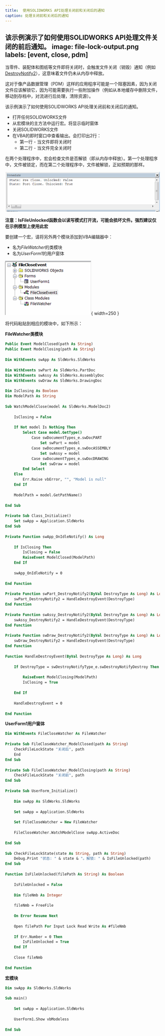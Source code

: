 ```yaml
---
title:  使用SOLIDWORKS API处理关闭前和关闭后的通知
caption: 处理关闭前和关闭后的通知
---
```

 该示例演示了如何使用SOLIDWORKS API处理文件关闭的前后通知。
image: file-lock-output.png
labels: [event, close, pdm]
---

当零件、装配体和图纸等文件即将关闭时，会触发文件关闭（销毁）通知（例如[DestroyNotify2](https://help.solidworks.com/2017/english/api/sldworksapi/SOLIDWORKS.Interop.sldworks~SOLIDWORKS.Interop.sldworks.DAssemblyDocEvents_DestroyNotify2EventHandler.html)），这意味着文件仍未从内存中释放。

这对于像产品数据管理（PDM）这样的应用程序可能是一个阻塞因素，因为关闭文件应该解锁它，因为可能需要执行一些附加操作（例如从本地缓存中删除文件，移动到存档中，对流进行后处理，清除资源）。

该示例演示了如何使用SOLIDWORKS API处理关闭前和关闭后的通知。

* 打开任何SOLIDWORKS文件
* 从宏模块的主方法中运行宏。将显示临时窗体
* 关闭SOLIDWORKS文件
* 在VBA的即时窗口中查看输出。会打印出2行：
    * 第一行 - 当文件即将关闭时
    * 第二行 - 当文件完全关闭时

在两个处理程序中，宏会检查文件是否解锁（即从内存中释放）。第一个处理程序中，文件被锁定，而在第二个处理程序中，文件被解锁，正如预期的那样。

![文件关闭的输出结果](file-lock-output.png)

**注意：IsFileUnlocked函数会以读写模式打开流，可能会损坏文件。强烈建议仅在示例模型上使用此宏**

要创建一个宏，请将另外两个模块添加到VBA编辑器中：

* 名为*FileWatcher*的类模块
* 名为*UserForm1*的用户窗体

![VBA宏解决方案树](macro-solution.png){ width=250 }

将代码粘贴到相应的模块中，如下所示：

**FileWatcher类模块**
~~~ vb
Public Event ModelClosed(path As String)
Public Event ModelClosing(path As String)
                         
Dim WithEvents swApp As SldWorks.SldWorks

Dim WithEvents swPart As SldWorks.PartDoc
Dim WithEvents swAssy As SldWorks.AssemblyDoc
Dim WithEvents swDraw As SldWorks.DrawingDoc

Dim IsClosing As Boolean
Dim ModelPath As String

Sub WatchModelClose(model As SldWorks.ModelDoc2)
    
    IsClosing = False
        
    If Not model Is Nothing Then
        Select Case model.GetType()
            Case swDocumentTypes_e.swDocPART
                Set swPart = model
            Case swDocumentTypes_e.swDocASSEMBLY
                Set swAssy = model
            Case swDocumentTypes_e.swDocDRAWING
                Set swDraw = model
        End Select
    Else
        Err.Raise vbError, "", "Model is null"
    End If
    
    ModelPath = model.GetPathName()
    
End Sub

Private Sub Class_Initialize()
    Set swApp = Application.SldWorks
End Sub

Private Function swApp_OnIdleNotify() As Long
    
    If IsClosing Then
        IsClosing = False
        RaiseEvent ModelClosed(ModelPath)
    End If
    
    swApp_OnIdleNotify = 0
    
End Function

Private Function swPart_DestroyNotify2(ByVal DestroyType As Long) As Long
    swPart_DestroyNotify2 = HandleDestroyEvent(DestroyType)
End Function

Private Function swAssy_DestroyNotify2(ByVal DestroyType As Long) As Long
    swAssy_DestroyNotify2 = HandleDestroyEvent(DestroyType)
End Function

Private Function swDraw_DestroyNotify2(ByVal DestroyType As Long) As Long
    swDraw_DestroyNotify2 = HandleDestroyEvent(DestroyType)
End Function

Function HandleDestroyEvent(ByVal DestroyType As Long) As Long
    
    If DestroyType = swDestroyNotifyType_e.swDestroyNotifyDestroy Then
        
        RaiseEvent ModelClosing(ModelPath)
        IsClosing = True
                
    End If
    
    HandleDestroyEvent = 0
    
End Function
~~~



**UserForm1用户窗体**
~~~ vb
Dim WithEvents FileCloseWatcher As FileWatcher

Private Sub FileCloseWatcher_ModelClosed(path As String)
    CheckFileLockState "关闭后", path
    End
End Sub

Private Sub FileCloseWatcher_ModelClosing(path As String)
    CheckFileLockState "关闭前", path
End Sub

Private Sub UserForm_Initialize()
    
    Dim swApp As SldWorks.SldWorks
    
    Set swApp = Application.SldWorks

    Set FileCloseWatcher = New FileWatcher
    
    FileCloseWatcher.WatchModelClose swApp.ActiveDoc

End Sub

Sub CheckFileLockState(state As String, path As String)
    Debug.Print "状态: " & state & "。解锁: " & IsFileUnlocked(path)
End Sub

Function IsFileUnlocked(filePath As String) As Boolean
    
    IsFileUnlocked = False
    
    Dim fileNmb As Integer
    
    fileNmb = FreeFile
    
    On Error Resume Next
    
    Open filePath For Input Lock Read Write As #fileNmb
    
    If Err.Number = 0 Then
        IsFileUnlocked = True
    End If
    
    Close fileNmb
    
End Function
~~~



**宏模块**
~~~ vb
Dim swApp As SldWorks.SldWorks

Sub main()

    Set swApp = Application.SldWorks
    
    UserForm1.Show vbModeless
    
End Sub
~~~